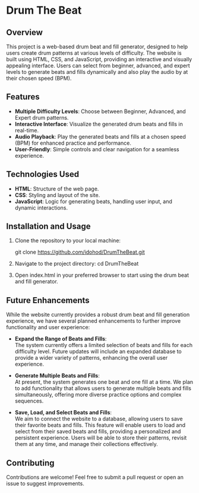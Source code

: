 ﻿# Drum The Beat

## Overview
This project is a web-based drum beat and fill generator, designed to help users create drum patterns at various levels of difficulty. The website is built using HTML, CSS, and JavaScript, providing an interactive and visually appealing interface. Users can select from beginner, advanced, and expert levels to generate beats and fills dynamically and also play the audio by at their chosen speed (BPM).


## Features
- **Multiple Difficulty Levels**: Choose between Beginner, Advanced, and Expert drum patterns.
- **Interactive Interface**: Visualize the generated drum beats and fills in real-time.
- **Audio Playback**: Play the generated beats and fills at a chosen speed (BPM) for enhanced practice and performance.
- **User-Friendly**: Simple controls and clear navigation for a seamless experience.

## Technologies Used
- **HTML**: Structure of the web page.
- **CSS**: Styling and layout of the site.
- **JavaScript**: Logic for generating beats, handling user input, and dynamic interactions.

## Installation and Usage
1. Clone the repository to your local machine:  
  
   git clone https://github.com/idohod/DrumTheBeat.git

2. Navigate to the project directory:
    cd DrumTheBeat

3. Open index.html in your preferred browser to start using the drum beat and fill generator.


## Future Enhancements

While the website currently provides a robust drum beat and fill generation experience, we have several planned enhancements to further improve functionality and user experience:

- **Expand the Range of Beats and Fills**:  
  The system currently offers a limited selection of beats and fills for each difficulty level. Future updates will include an expanded database to provide a wider variety of patterns, enhancing the overall user experience.

- **Generate Multiple Beats and Fills**:  
  At present, the system generates one beat and one fill at a time. We plan to add functionality that allows users to generate multiple beats and fills simultaneously, offering more diverse practice options and complex sequences.

- **Save, Load, and Select Beats and Fills**:  
  We aim to connect the website to a database, allowing users to save their favorite beats and fills. This feature will enable users to load and select from their saved beats and fills, providing a personalized and persistent experience. Users will be able to store their patterns, revisit them at any time, and manage their collections effectively.

## Contributing
Contributions are welcome! Feel free to submit a pull request or open an issue to suggest improvements.
